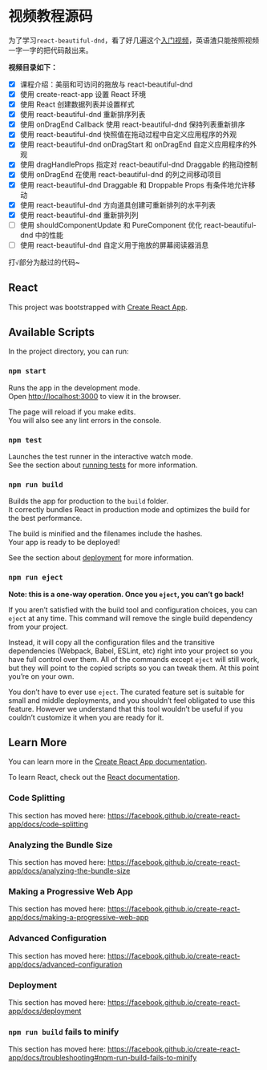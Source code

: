 # 视频教程源码

为了学习`react-beautiful-dnd`，看了好几遍这个[入门视频](https://egghead.io/courses/beautiful-and-accessible-drag-and-drop-with-react-beautiful-dnd)，英语渣只能按照视频一字一字的把代码敲出来。

**视频目录如下：**

- [x] 课程介绍：美丽和可访问的拖放与 react-beautiful-dnd
- [x] 使用 create-react-app 设置 React 环境
- [x] 使用 React 创建数据列表并设置样式
- [x] 使用 react-beautiful-dnd 重新排序列表
- [x] 使用 onDragEnd Callback 使用 react-beautiful-dnd 保持列表重新排序
- [x] 使用 react-beautiful-dnd 快照值在拖动过程中自定义应用程序的外观
- [x] 使用 react-beautiful-dnd onDragStart 和 onDragEnd 自定义应用程序的外观
- [x] 使用 dragHandleProps 指定对 react-beautiful-dnd Draggable 的拖动控制
- [x] 使用 onDragEnd 在使用 react-beautiful-dnd 的列之间移动项目
- [x] 使用 react-beautiful-dnd Draggable 和 Droppable Props 有条件地允许移动
- [x] 使用 react-beautiful-dnd 方向道具创建可重新排列的水平列表
- [x] 使用 react-beautiful-dnd 重新排列列
- [ ] 使用 shouldComponentUpdate 和 PureComponent 优化 react-beautiful-dnd 中的性能
- [ ] 使用 react-beautiful-dnd 自定义用于拖放的屏幕阅读器消息

打`√`部分为敲过的代码~

## React

This project was bootstrapped with [Create React App](https://github.com/facebook/create-react-app).

## Available Scripts

In the project directory, you can run:

### `npm start`

Runs the app in the development mode.<br>
Open [http://localhost:3000](http://localhost:3000) to view it in the browser.

The page will reload if you make edits.<br>
You will also see any lint errors in the console.

### `npm test`

Launches the test runner in the interactive watch mode.<br>
See the section about [running tests](https://facebook.github.io/create-react-app/docs/running-tests) for more information.

### `npm run build`

Builds the app for production to the `build` folder.<br>
It correctly bundles React in production mode and optimizes the build for the best performance.

The build is minified and the filenames include the hashes.<br>
Your app is ready to be deployed!

See the section about [deployment](https://facebook.github.io/create-react-app/docs/deployment) for more information.

### `npm run eject`

**Note: this is a one-way operation. Once you `eject`, you can’t go back!**

If you aren’t satisfied with the build tool and configuration choices, you can `eject` at any time. This command will remove the single build dependency from your project.

Instead, it will copy all the configuration files and the transitive dependencies (Webpack, Babel, ESLint, etc) right into your project so you have full control over them. All of the commands except `eject` will still work, but they will point to the copied scripts so you can tweak them. At this point you’re on your own.

You don’t have to ever use `eject`. The curated feature set is suitable for small and middle deployments, and you shouldn’t feel obligated to use this feature. However we understand that this tool wouldn’t be useful if you couldn’t customize it when you are ready for it.

## Learn More

You can learn more in the [Create React App documentation](https://facebook.github.io/create-react-app/docs/getting-started).

To learn React, check out the [React documentation](https://reactjs.org/).

### Code Splitting

This section has moved here: https://facebook.github.io/create-react-app/docs/code-splitting

### Analyzing the Bundle Size

This section has moved here: https://facebook.github.io/create-react-app/docs/analyzing-the-bundle-size

### Making a Progressive Web App

This section has moved here: https://facebook.github.io/create-react-app/docs/making-a-progressive-web-app

### Advanced Configuration

This section has moved here: https://facebook.github.io/create-react-app/docs/advanced-configuration

### Deployment

This section has moved here: https://facebook.github.io/create-react-app/docs/deployment

### `npm run build` fails to minify

This section has moved here: https://facebook.github.io/create-react-app/docs/troubleshooting#npm-run-build-fails-to-minify
